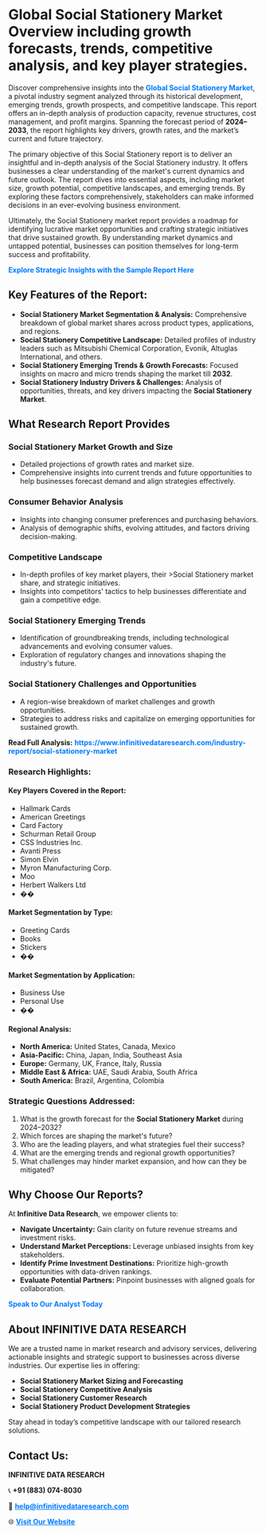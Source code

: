 <h1>Global Social Stationery Market Overview including growth forecasts, trends, competitive analysis, and key player strategies.</h1>
<p>
Discover comprehensive insights into the 
<a href="https://www.infinitivedataresearch.com/industry-report/social-stationery-market" rel="dofollow" style="color: #007BFF; text-decoration: none;"><strong>Global Social Stationery Market</strong></a>, a pivotal industry segment analyzed through its historical development, emerging trends, growth prospects, and competitive landscape. This report offers an in-depth analysis of production capacity, revenue structures, cost management, and profit margins. Spanning the forecast period of <strong>2024–2033</strong>, the report highlights key drivers, growth rates, and the market’s current and future trajectory.
</p>
<p>
The primary objective of this Social Stationery report is to deliver an insightful and in-depth analysis of the Social Stationery industry. It offers businesses a clear understanding of the market's current dynamics and future outlook. The report dives into essential aspects, including market size, growth potential, competitive landscapes, and emerging trends. By exploring these factors comprehensively, stakeholders can make informed decisions in an ever-evolving business environment.
</p>
<p>
Ultimately, the Social Stationery market report provides a roadmap for identifying lucrative market opportunities and crafting strategic initiatives that drive sustained growth. By understanding market dynamics and untapped potential, businesses can position themselves for long-term success and profitability.
</p>
<p>
<a href="https://www.infinitivedataresearch.com/request-sample/reportId=108518" style="color: #007BFF; text-decoration: none;"><strong>Explore Strategic Insights with the Sample Report Here</strong></a>
</p>

<h2>Key Features of the Report:</h2>
<ul>
<li><strong>Social Stationery Market Segmentation & Analysis:</strong> Comprehensive breakdown of global market shares across product types, applications, and regions.</li>
<li><strong>Social Stationery Competitive Landscape:</strong> Detailed profiles of industry leaders such as Mitsubishi Chemical Corporation, Evonik, Altuglas International, and others.</li>
<li><strong>Social Stationery Emerging Trends & Growth Forecasts:</strong> Focused insights on macro and micro trends shaping the market till <strong>2032</strong>.</li>
<li><strong>Social Stationery Industry Drivers & Challenges:</strong> Analysis of opportunities, threats, and key drivers impacting the <strong>Social Stationery Market</strong>.</li>
</ul>

<h2>What Research Report Provides</h2>
<h3>Social Stationery Market Growth and Size</h3>
<ul>
<li>Detailed projections of growth rates and market size.</li>
<li>Comprehensive insights into current trends and future opportunities to help businesses forecast demand and align strategies effectively.</li>
</ul>

<h3>Consumer Behavior Analysis</h3>
<ul>
<li>Insights into changing consumer preferences and purchasing behaviors.</li>
<li>Analysis of demographic shifts, evolving attitudes, and factors driving decision-making.</li>
</ul>

<h3>Competitive Landscape</h3>
<ul>
<li>In-depth profiles of key market players, their >Social Stationery market share, and strategic initiatives.</li>
<li>Insights into competitors' tactics to help businesses differentiate and gain a competitive edge.</li>
</ul>

<h3>Social Stationery Emerging Trends</h3>
<ul>
<li>Identification of groundbreaking trends, including technological advancements and evolving consumer values.</li>
<li>Exploration of regulatory changes and innovations shaping the industry's future.</li>
</ul>

<h3>Social Stationery Challenges and Opportunities</h3>
<ul>
<li>A region-wise breakdown of market challenges and growth opportunities.</li>
<li>Strategies to address risks and capitalize on emerging opportunities for sustained growth.</li>
</ul>
<p><strong>Read Full Analysis:</strong> <a href="https://www.infinitivedataresearch.com/industry-report/social-stationery-market" rel="dofollow" style="color: #007BFF; text-decoration: none;"><strong>https://www.infinitivedataresearch.com/industry-report/social-stationery-market</strong></a></p>
<h3>Research Highlights:</h3>
<h4>Key Players Covered in the Report:</h4>
<ul><li>Hallmark Cards</li><li>American Greetings</li><li>Card Factory</li><li>Schurman Retail Group</li><li>CSS Industries Inc.</li><li>Avanti Press</li><li>Simon Elvin</li><li>Myron Manufacturing Corp.</li><li>Moo</li><li>Herbert Walkers Ltd</li><li>��</li></ul>
<h4>Market Segmentation by Type:</h4>
<ul><li>Greeting Cards</li><li>Books</li><li>Stickers</li><li>��</li></ul>
<h4>Market Segmentation by Application:</h4>
<ul><li>Business Use</li><li>Personal Use</li><li>��</li></ul>

<h4>Regional Analysis:</h4>
<ul>
<li><strong>North America:</strong> United States, Canada, Mexico</li>
<li><strong>Asia-Pacific:</strong> China, Japan, India, Southeast Asia</li>
<li><strong>Europe:</strong> Germany, UK, France, Italy, Russia</li>
<li><strong>Middle East & Africa:</strong> UAE, Saudi Arabia, South Africa</li>
<li><strong>South America:</strong> Brazil, Argentina, Colombia</li>
</ul>

<h3>Strategic Questions Addressed:</h3>
<ol>
<li>What is the growth forecast for the <strong>Social Stationery Market</strong> during 2024–2032?</li>
<li>Which forces are shaping the market's future?</li>
<li>Who are the leading players, and what strategies fuel their success?</li>
<li>What are the emerging trends and regional growth opportunities?</li>
<li>What challenges may hinder market expansion, and how can they be mitigated?</li>
</ol>

<h2>Why Choose Our Reports?</h2>
<p>At <strong>Infinitive Data Research</strong>, we empower clients to:</p>
<ul>
<li><strong>Navigate Uncertainty:</strong> Gain clarity on future revenue streams and investment risks.</li>
<li><strong>Understand Market Perceptions:</strong> Leverage unbiased insights from key stakeholders.</li>
<li><strong>Identify Prime Investment Destinations:</strong> Prioritize high-growth opportunities with data-driven rankings.</li>
<li><strong>Evaluate Potential Partners:</strong> Pinpoint businesses with aligned goals for collaboration.</li>
</ul>
<p><a href="https://www.infinitivedataresearch.com/industry-report/social-stationery-market" rel="dofollow" style="color: #007BFF; text-decoration: none;"><strong>Speak to Our Analyst Today</strong></a></p>

<h2>About INFINITIVE DATA RESEARCH</h2>
<p>We are a trusted name in market research and advisory services, delivering actionable insights and strategic support to businesses across diverse industries. Our expertise lies in offering:</p>
<ul>
<li><strong>Social Stationery Market Sizing and Forecasting</strong></li>
<li><strong>Social Stationery Competitive Analysis</strong></li>
<li><strong>Social Stationery Customer Research</strong></li>
<li><strong>Social Stationery Product Development Strategies</strong></li>
</ul>
<p>Stay ahead in today’s competitive landscape with our tailored research solutions.</p>

<h2>Contact Us:</h2>
<p><strong>INFINITIVE DATA RESEARCH</strong></p>
<p>📞 <strong>+91 (883) 074-8030</strong></p>
<p>📧 <strong><a href="mailto:help@infinitivedataresearch.com" style="color: #007BFF;">help@infinitivedataresearch.com</a></strong></p>
<p>🌐 <strong><a href="https://www.infinitivedataresearch.com" rel="dofollow" style="color: #007BFF;">Visit Our Website</a></strong></p>